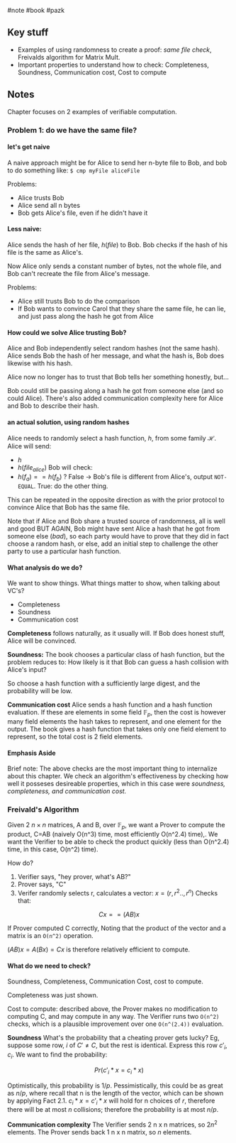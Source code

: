 #note #book #pazk 

## Key stuff
- Examples of using randomness to create a proof: *same file check*, Freivalds algorithm for Matrix Mult.
- Important properties to understand how to check: Completeness, Soundness, Communication cost, Cost to compute

## Notes
Chapter focuses on 2 examples of verifiable computation.

### Problem 1: do we have the same file? 
#### let's get naive
A naive approach might be for Alice to send her n-byte file to Bob, and bob to do something like:
`$ cmp myFile aliceFile`

Problems:
- Alice trusts Bob
- Alice send all n bytes
- Bob gets Alice's file, even if he didn't have it

#### Less naive:
Alice sends the hash of her file, $h(file)$ to Bob. Bob checks if the hash of his file is the same as Alice's.

Now Alice only sends a constant number of bytes, not the whole file, and Bob can't recreate the file from Alice's message.

Problems:
- Alice still trusts Bob to do the comparison
- If Bob wants to convince Carol that they share the same file, he can lie, and just pass along the hash he got from Alice

#### How could we solve Alice trusting Bob?
Alice and Bob independently select random hashes (not the same hash). Alice sends Bob the hash of her message, and what the hash is, Bob does likewise with his hash.

Alice now no longer has to trust that Bob tells her something honestly, but...

Bob could still be passing along a hash he got from someone else (and so could Alice). There's also added communication complexity here for Alice and Bob to describe their hash.

#### an actual solution, using random hashes
Alice needs to randomly select a hash function, $h$, from some family $\mathcal H$. 
Alice will send:
- $h$
- $h(file_{alice})$
Bob will check:
- $h(f_a) == h(f_b)$ ? 
False -> Bob's file is different from Alice's, output `NOT-EQUAL`.
True: do the other thing.

This can be repeated in the opposite direction as with the prior protocol to convince Alice that Bob has the same file. 

Note that if Alice and Bob share a trusted source of randomness, all is well and good BUT AGAIN, Bob might have sent Alice a hash that he got from someone else (*bad*), so each party would have to prove that they did in fact choose a random hash, or else, add an initial step to challenge the other party to use a particular hash function.

#### What analysis do we do?
We want to show things. What things matter to show, when talking about VC's? 
- Completeness
- Soundness
- Communication cost 

**Completeness** follows naturally, as it usually will. If Bob does honest stuff, Alice will be convinced.

**Soundness:**
The book chooses a particular class of hash function, but the problem reduces to:
How likely is it that Bob can guess a hash collision with Alice's input? 

So choose a hash function with a sufficiently large digest, and the probability will be low.

**Communication cost**
Alice sends a hash function and a hash function evaluation. If these are elements in some field $\mathbb F_p$, then the cost is however many field elements the hash takes to represent, and one element for the output. The book gives a hash function that takes only one field element to represent, so the total cost is 2 field elements.

#### Emphasis Aside
Brief note: The above checks are the most important thing to internalize about this chapter. We check an algorithm's effectiveness by checking how well it posseses desireable properties, which in this case were *soundness, completeness, and communication cost.*

### Freivald's Algorithm
Given 2 $n \times n$ matrices, A and B, over $\mathbb F_p$, we want a Prover to compute the product, C=AB (naively O(n^3) time, most efficiently O(n^2.4) time),.
We want the Verifier to be able to check the product quickly (less than O(n^2.4) time, in this case, O(n^2) time).

How do?
1. Verifier says, "hey prover, what's AB?"
2. Prover says, "C"
3. Verifer randomly selects r, calculates a vector: $x=(r,r^2..,r^n)$
Checks that:

$$Cx== (AB)x$$ 

If Prover computed C correctly, 
Noting that the product of the vector and a matrix is an `O(n^2)` operation.

$(AB)x = A(Bx) = Cx$  is therefore relatively efficient to compute.

#### What do we need to check? 
Soundness, Completeness, Communication Cost, cost to compute.

Completeness was just shown.

Cost to compute: described above, the Prover makes no modification to computing C, and may compute in any way. 
The Verifier runs two `O(n^2)` checks, which is a plausible improvement over one `O(n^(2.4))` evaluation.

**Soundness** 
What's the probability that a cheating prover gets lucky? Eg, suppose some row, $i$ of $C'\ne C$, but the rest is identical. Express this row $c'_i, c_i$. We want to find the probability:

$$Pr(c'_i*x = c_i *x)$$

Optimistically, this probability is $1/p$.
Pessimistically, this could be as great as $n/p$, where recall that n is the length of the vector, which can be shown by applying Fact 2.1. $c_i*x=c'_i*x$ will hold for n 
choices of $r$, therefore there will be at most $n$ collisions; therefore the probability is at most $n/p$.

**Communication complexity**
The Verifier sends 2  n x n matrices, so $2n^2$ elements.
The Prover sends back 1 n x n matrix, so $n$ elements.